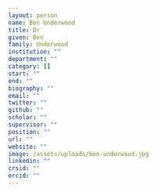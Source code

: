 ```yaml
---
layout: person
name: Ben Underwood
title: Dr
given: Ben
family: Underwood
institution: ""
department: ""
category: []
start: ""
end: ""
biography: ""
email: ""
twitter: ""
github: ""
scholar: ""
supervisor: ""
position: ""
url: ""
website: ""
image: /assets/uploads/ben-underwood.jpg
linkedin: ""
crsid: ""
orcid: ""
---
```

